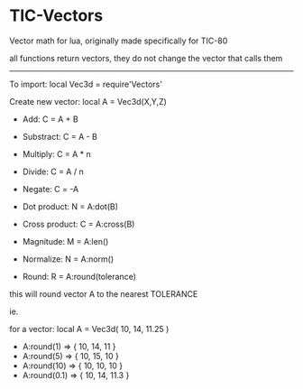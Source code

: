 # TIC-Vectors
Vector math for lua, originally made specifically for TIC-80

all functions return vectors, they do not change the vector that calls them

---

To import: local Vec3d = require'Vectors'

Create new vector: local A = Vec3d(X,Y,Z)

- Add: C = A + B
- Substract: C = A - B
- Multiply: C = A * n
- Divide: C = A / n
- Negate: C = -A

- Dot product: N = A:dot(B)
- Cross product: C = A:cross(B)
- Magnitude: M = A:len()
- Normalize: N = A:norm()

- Round: R = A:round(tolerance)  

this will round vector A to the nearest TOLERANCE

ie.

for a vector: local A = Vec3d( 10, 14, 11.25 )

- A:round(1) => { 10, 14, 11 }
- A:round(5) => { 10, 15, 10 }
- A:round(10) => { 10, 10, 10 }
- A:round(0.1) => { 10, 14, 11.3 }
